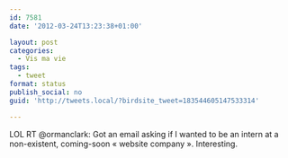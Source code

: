 ```yaml
---
id: 7581
date: '2012-03-24T13:23:38+01:00'

layout: post
categories:
  - Vis ma vie
tags:
  - tweet
format: status
publish_social: no
guid: 'http://tweets.local/?birdsite_tweet=183544605147533314'

---
```


LOL RT @ormanclark: Got an email asking if I wanted to be an intern at a non-existent, coming-soon « website company ». Interesting.